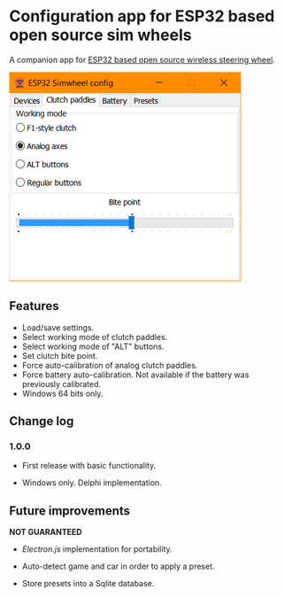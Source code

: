 # Configuration app for ESP32 based open source sim wheels

A companion app for [ESP32 based open source wireless steering wheel](https://github.com/afpineda/OpenSourceSimWheelESP32).

![Screenshot](./resources/Screenshot.png)

## Features

- Load/save settings.
- Select working mode of clutch paddles.
- Select working mode of "ALT" buttons.
- Set clutch bite point.
- Force auto-calibration of analog clutch paddles.
- Force battery auto-calibration. Not available if the battery was previously calibrated.
- Windows 64 bits only.

## Change log

### 1.0.0

- First release with basic functionality. 

- Windows only. Delphi implementation.

## Future improvements

**NOT GUARANTEED**

- *Electron.js* implementation for portability.

- Auto-detect game and car in order to apply a preset.

- Store presets into a Sqlite database.
